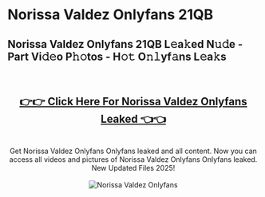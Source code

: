 # Norissa Valdez Onlyfans 21QB

<h2>Norissa Valdez Onlyfans 21QB  L𝚎a𝚔ed N𝚞𝚍e - Part Vi𝚍𝚎o P𝚑𝚘tos - H𝚘𝚝 O𝚗𝚕yf𝚊ns L𝚎a𝚔s</h2>
<br>
<div align="center">
<h2><a href="https://213.232.235.80/live/video.php?q=norissa-valdez-onlyfans" rel="nofollow">👉👉 Click Here For Norissa Valdez Onlyfans Leaked 👈👈</a></h2>

<br>
Get Norissa Valdez Onlyfans Onlyfans leaked and all content. Now you can access all videos and pictures of Norissa Valdez Onlyfans Onlyfans leaked. New Updated Files 2025!
<br>
<br>
<a href="https://213.232.235.80/live/video.php?q=norissa-valdez-onlyfans" rel="nofollow" data-target="animated-image.originalLink"><img src="https://i.imgur.com/dJHk4Zq.gif" alt="Norissa Valdez Onlyfans" style="max-width: 100%; display: inline-block;" data-target="animated-image.originalImage"></a>
</div>
<br>